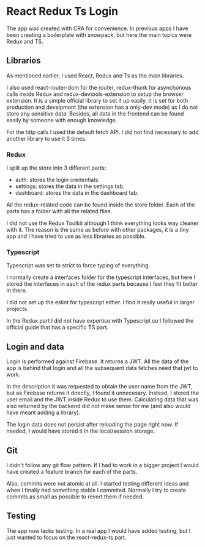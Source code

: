 # React Redux Ts Login

The app was created with CRA for convenience. In previous apps I have been creating a boilerplate with snowpack, but here the main topics were Redux and TS.

## Libraries

As mentioned earlier, I used React, Redux and Ts as the main libraries.

I also used react-router-dom for the router, redux-thunk for asynchonous calls inside Redux and redux-devtools-extension to setup the browser extension. It is a simple official library to set it up easily. It is set for both production and develpment (the extension has a only-dev mode) as I do not store any sensitive data. Besides, all data in the frontend can be found easily by someone with enough knowledge.

For the http calls I used the default fetch API. I did not find necessary to add another library to use it 3 times.

### Redux

I split up the store into 3 different parts:

- auth: stores the login credentials.
- settings: stores the data in the settings tab.
- dashboard: stores the data in the dashboard tab.

All the redux-related code can be found inside the store folder. Each of the parts has a folder with all the related files.

I did not use the Redux Toolkit although I think everything looks way cleaner with it. The reason is the same as before with other packages, it is a tiny app and I have tried to use as less libraries as possible.

### Typescript

Typescript was set to strict to force typing of everything.

I normally create a interfaces folder for the typescript interfaces, but here I stored the interfaces in each of the redux parts because I feel they fit better in there.

I did not set up the eslint for typescript either. I find it really useful in larger projects.

In the Redux part I did not have expertise with Typescript so I followed the official guide that has a specific TS part.

## Login and data

Login is performed against Firebase. It returns a JWT. All the data of the app is behind that login and all the subsequent data fetches need that jwt to work.

In the description it was requested to obtain the user name from the JWT, but as Firebase returns it directly, I found it unnecesary. Instead, I stored the user email and the JWT inside Redux to use them. Calculating data that was also returned by the backend did not make sense for me (and also would have meant adding a library).

The login data does not persist after reloading the page right now. If needed, I would have stored it in the local/session storage.

## Git

I didn't follow any git flow pattern. If I had to work in a bigger project I would have created a feature branch for each of the parts.

Also, commits were not atomic at all. I started testing different ideas and when I finally had something stable I commited. Normally I try to create commits as small as possible to revert them if needed.

## Testing

The app now lacks testing. In a real app I would have added testing, but I just wanted to focus on the react-redux-ts part.
